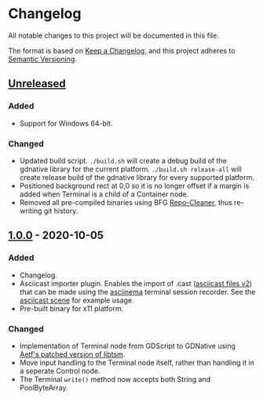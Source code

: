 # Changelog
All notable changes to this project will be documented in this file.

The format is based on [Keep a Changelog](https://keepachangelog.com/en/1.0.0/),
and this project adheres to [Semantic Versioning](https://semver.org/spec/v2.0.0.html).

## [Unreleased]
### Added
- Support for Windows 64-bit.

### Changed
- Updated build script. `./build.sh` will create a debug build of the gdnative library for the current platform. `./build.sh release-all` will create release build of the gdnative library for every supported platform.
- Positioned background rect at 0,0 so it is no longer offset if a margin is added when Terminal is a child of a Container node.
- Removed all pre-compiled binaries using BFG [Repo-Cleaner](https://rtyley.github.io/bfg-repo-cleaner/), thus re-writing git history.

## [1.0.0] - 2020-10-05
### Added
- Changelog.
- Asciicast importer plugin. Enables the import of .cast ([asciicast files v2](https://github.com/asciinema/asciinema/blob/master/doc/asciicast-v2.md)) that can be made using the [asciinema](https://asciinema.org/) terminal session recorder. See the [asciicast scene](/examples/asciicast) for example usage.
- Pre-built binary for x11 platform.

### Changed
- Implementation of Terminal node from GDScript to GDNative using [Aetf's patched version of libtsm](https://github.com/Aetf/libtsm).
- Move input handling to the Terminal node itself, rather than handling it in a seperate Control node.
- The Terminal `write()` method now accepts both String and PoolByteArray.

[Unreleased]: https://github.com/lihop/godot-xterm/compare/v1.0.0...HEAD
[1.0.0]: https://github.com/lihop/godot-xterm/releases/tag/v1.0.0
